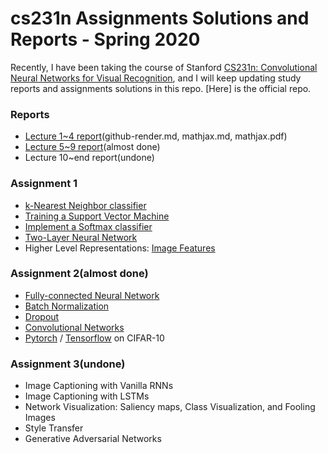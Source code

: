 # cs231n Assignments Solutions and Reports - Spring 2020

Recently, I have been taking the course of Stanford [CS231n: Convolutional Neural Networks for Visual Recognition](http://cs231n.stanford.edu/), and I will keep updating study reports and assignments solutions in this repo. [Here] is the official repo.

### Reports
- [Lecture 1~4 report](https://github.com/V2beach/cs231n/blob/main/reports/report_1/report_1.md)(github-render.md, mathjax.md, mathjax.pdf)
- [Lecture 5~9 report](https://github.com/V2beach/cs231n/tree/main/reports/report_2)(almost done)
- Lecture 10~end report(undone)

### Assignment 1
- [k-Nearest Neighbor classifier](https://github.com/V2beach/cs231n/blob/main/assignment1/knn.ipynb)
- [Training a Support Vector Machine](https://github.com/V2beach/cs231n/blob/main/assignment1/svm.ipynb)
- [Implement a Softmax classifier](https://github.com/V2beach/cs231n/blob/main/assignment1/softmax.ipynb)
- [Two-Layer Neural Network](https://github.com/V2beach/cs231n/blob/main/assignment1/two_layer_net.ipynb)
- Higher Level Representations: [Image Features](https://github.com/V2beach/cs231n/blob/main/assignment1/features.ipynb)


### Assignment 2(almost done)
- [Fully-connected Neural Network](https://github.com/V2beach/CS231n/blob/main/assignment2/FullyConnectedNets.ipynb)
- [Batch Normalization](https://github.com/V2beach/CS231n/blob/main/assignment2/BatchNormalization.ipynb)
- [Dropout](https://github.com/V2beach/CS231n/blob/main/assignment2/Dropout.ipynb)
- [Convolutional Networks](https://github.com/V2beach/CS231n/blob/main/assignment2/ConvolutionalNetworks.ipynb)
- [Pytorch](https://github.com/V2beach/CS231n/blob/main/assignment2/PyTorch.ipynb) / [Tensorflow](https://github.com/V2beach/CS231n/blob/main/assignment2/TensorFlow.ipynb) on CIFAR-10

### Assignment 3(undone)
- Image Captioning with Vanilla RNNs
- Image Captioning with LSTMs
- Network Visualization: Saliency maps, Class Visualization, and Fooling Images
- Style Transfer
- Generative Adversarial Networks

